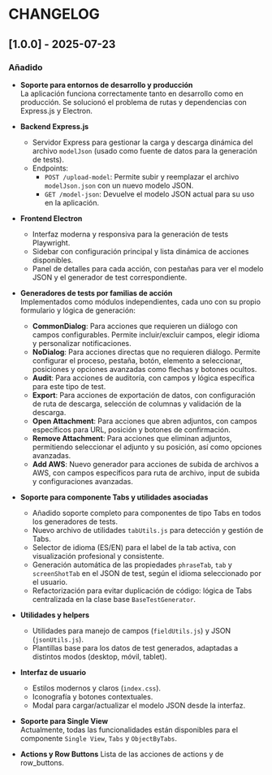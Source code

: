 # CHANGELOG

## [1.0.0] - 2025-07-23

### Añadido

- **Soporte para entornos de desarrollo y producción**  
  La aplicación funciona correctamente tanto en desarrollo como en producción. Se solucionó el problema de rutas y dependencias con Express.js y Electron.

- **Backend Express.js**  
  - Servidor Express para gestionar la carga y descarga dinámica del archivo `modelJson` (usado como fuente de datos para la generación de tests).
  - Endpoints:
    - `POST /upload-model`: Permite subir y reemplazar el archivo `modelJson.json` con un nuevo modelo JSON.
    - `GET /model-json`: Devuelve el modelo JSON actual para su uso en la aplicación.

- **Frontend Electron**  
  - Interfaz moderna y responsiva para la generación de tests Playwright.
  - Sidebar con configuración principal y lista dinámica de acciones disponibles.
  - Panel de detalles para cada acción, con pestañas para ver el modelo JSON y el generador de test correspondiente.

- **Generadores de tests por familias de acción**  
  Implementados como módulos independientes, cada uno con su propio formulario y lógica de generación:
  - **CommonDialog**: Para acciones que requieren un diálogo con campos configurables. Permite incluir/excluir campos, elegir idioma y personalizar notificaciones.
  - **NoDialog**: Para acciones directas que no requieren diálogo. Permite configurar el proceso, pestaña, botón, elemento a seleccionar, posiciones y opciones avanzadas como flechas y botones ocultos.
  - **Audit**: Para acciones de auditoría, con campos y lógica específica para este tipo de test.
  - **Export**: Para acciones de exportación de datos, con configuración de ruta de descarga, selección de columnas y validación de la descarga.
  - **Open Attachment**: Para acciones que abren adjuntos, con campos específicos para URL, posición y botones de confirmación.
  - **Remove Attachment**: Para acciones que eliminan adjuntos, permitiendo seleccionar el adjunto y su posición, así como opciones avanzadas.
  - **Add AWS**: Nuevo generador para acciones de subida de archivos a AWS, con campos específicos para ruta de archivo, input de subida y configuraciones avanzadas.

- **Soporte para componente Tabs y utilidades asociadas**  
  - Añadido soporte completo para componentes de tipo Tabs en todos los generadores de tests.
  - Nuevo archivo de utilidades `tabUtils.js` para detección y gestión de Tabs.
  - Selector de idioma (ES/EN) para el label de la tab activa, con visualización profesional y consistente.
  - Generación automática de las propiedades `phraseTab`, `tab` y `screenShotTab` en el JSON de test, según el idioma seleccionado por el usuario.
  - Refactorización para evitar duplicación de código: lógica de Tabs centralizada en la clase base `BaseTestGenerator`.

- **Utilidades y helpers**  
  - Utilidades para manejo de campos (`fieldUtils.js`) y JSON (`jsonUtils.js`).
  - Plantillas base para los datos de test generados, adaptadas a distintos modos (desktop, móvil, tablet).

- **Interfaz de usuario**  
  - Estilos modernos y claros (`index.css`).
  - Iconografía y botones contextuales.
  - Modal para cargar/actualizar el modelo JSON desde la interfaz.

- **Soporte para Single View**  
  Actualmente, todas las funcionalidades están disponibles para el componente `Single View`, `Tabs` y `ObjectByTabs`.

- **Actions y Row Buttons**
  Lista de las acciones de actions y de row_buttons.
  